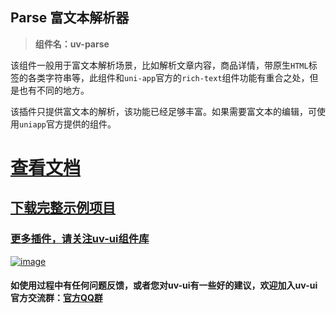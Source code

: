 ## Parse 富文本解析器

> **组件名：uv-parse**

该组件一般用于富文本解析场景，比如解析文章内容，商品详情，带原生`HTML`标签的各类字符串等，此组件和`uni-app`官方的`rich-text`组件功能有重合之处，但是也有不同的地方。

该插件只提供富文本的解析，该功能已经足够丰富。如果需要富文本的编辑，可使用`uniapp`官方提供的组件。

# <a href="https://www.uvui.cn/components/parse.html" target="_blank">查看文档</a>

## [下载完整示例项目](https://ext.dcloud.net.cn/plugin?name=uv-ui)

### [更多插件，请关注uv-ui组件库](https://ext.dcloud.net.cn/plugin?name=uv-ui)

<a href="https://ext.dcloud.net.cn/plugin?name=uv-ui" target="_blank">

![image](https://mp-a667b617-c5f1-4a2d-9a54-683a67cff588.cdn.bspapp.com/uv-ui/banner.png)

</a>

#### 如使用过程中有任何问题反馈，或者您对uv-ui有一些好的建议，欢迎加入uv-ui官方交流群：<a href="https://www.uvui.cn/components/addQQGroup.html" target="_blank">官方QQ群</a>